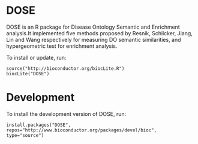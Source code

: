 # DOSE

DOSE is an R package for Disease Ontology Semantic and Enrichment analysis.It implemented five methods proposed by Resnik, Schlicker, Jiang, Lin and Wang respectively for measuring DO semantic similarities, and hypergeometric test for enrichment analysis.


To install or update, run:

	source("http://bioconductor.org/biocLite.R")
	biocLite("DOSE")
	

# Development

To install the development version of DOSE, run:

	install.packages("DOSE", repos="http://www.bioconductor.org/packages/devel/bioc", type="source")
	

